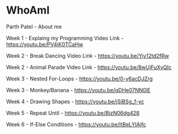 # WhoAmI
Parth Patel - About me

Week 1 - Explaing my Programming Video Link - https://youtu.be/PV4iK0TCaHw

Week 2 - Break Dancing Video Link - https://youtu.be/Yiy12td2fRw

Week 2 - Animal Parade Video Link - https://youtu.be/8wUjFuXvQIc

Week 3 - Nested For-Loops - https://youtu.be/0-y6acDJZrg

Week 3 - Monkey/Banana - https://youtu.be/qDHe07NN0lE

Week 4 - Drawing Shapes - https://youtu.be/jSjBSg_f-yc

Week 5 - Repeat Until - https://youtu.be/BjzN06dg428

Week 6 - If-Else Conditions - https://youtu.be/ItBeLYIAjfc
